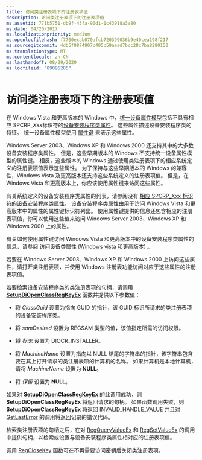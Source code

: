 ```yaml
---
title: 访问类注册表项下的注册表项值
description: 访问类注册表项下的注册表项值
ms.assetid: 771b5751-db9f-43fa-90d1-1c43918a3a80
ms.date: 04/20/2017
ms.localizationpriority: medium
ms.openlocfilehash: f7700ecab070afcb720399036b9e40cea198f217
ms.sourcegitcommit: 4db5f9874907c405c59aaad7bcc28c7ba8280150
ms.translationtype: MT
ms.contentlocale: zh-CN
ms.lasthandoff: 08/29/2020
ms.locfileid: "89096285"
---
```

# <a name="accessing-registry-entry-values-under-the-class-registry-key"></a>访问类注册表项下的注册表项值


在 Windows Vista 和更高版本的 Windows 中，[统一设备属性模型](unified-device-property-model--windows-vista-and-later-.md)包括不具有相应 SPCRP_*Xxx*标识符的[设备安装程序类属性](accessing-device-setup-class-properties.md)。 这些属性描述设备安装程序类的特征。 统一设备属性模型使用 [属性键](property-keys.md) 来表示这些属性。

Windows Server 2003、Windows XP 和 Windows 2000 还支持其中的大多数设备安装程序类属性。 但是，这些早期版本的 Windows 不支持统一设备属性模型的属性键。 相反，这些版本的 Windows 通过使用类注册表项下的相应系统定义的注册表项值表示这些属性。 为了保持与这些早期版本的 Windows 的兼容性，Windows Vista 及更高版本还支持这些系统定义的注册表项值。 但是，在 Windows Vista 和更高版本上，你应该使用属性键来访问这些属性。

有关系统定义的设备安装程序类属性的列表，请参阅没有 [相应 SPCRP_Xxx 标识符的设备安装程序类属性](/previous-versions/ff542250(v=vs.85))。 设备安装程序类属性由用于访问 Windows Vista 和更高版本中的属性的属性键标识符列出。 使用属性键提供的信息还包含相应的注册表项值，你可以使用这些值来访问 Windows Server 2003、Windows XP 和 Windows 2000 上的属性。

有关如何使用属性键访问 Windows Vista 和更高版本中的设备安装程序类属性的信息，请参阅 [访问设备类属性 (Windows vista 和更高版本) ](accessing-device-class-properties--windows-vista-and-later-.md)。

若要在 Windows Server 2003、Windows XP 和 Windows 2000 上访问这些属性，请打开类注册表项，并使用 Windows 注册表功能访问对应于这些属性的注册表项值。

若要检索设备安装程序类的类注册表项的句柄，请调用 [**SetupDiOpenClassRegKeyEx**](/windows/desktop/api/setupapi/nf-setupapi-setupdiopenclassregkeyexa) 函数并提供以下参数值：

-   将 *ClassGuid* 设置为指向 GUID 的指针，该 GUID 标识所请求的类注册表项的设备安装程序类。

-   将 *samDesired* 设置为 REGSAM 类型的值，该值指定所需的访问权限。

-   将 *标志* 设置为 DIOCR_INSTALLER。

-   将 *MachineName* 设置为指向以 NULL 结尾的字符串的指针，该字符串包含要在其上打开请求的类注册表项的计算机的名称。 如果计算机是本地计算机，请将 *MachineName* 设置为 **NULL**。

-   将 *保留* 设置为 **NULL**。

如果对 [**SetupDiOpenClassRegKeyEx**](/windows/desktop/api/setupapi/nf-setupapi-setupdiopenclassregkeyexa) 的此调用成功，则 **SetupDiOpenClassRegKeyEx** 将返回请求的句柄。 如果函数调用失败，则 **SetupDiOpenClassRegKeyEx** 将返回 INVALID_HANDLE_VALUE 并且对 [GetLastError](https://go.microsoft.com/fwlink/p/?linkid=169416) 的调用将返回记录的错误代码。

检索类注册表项的句柄之后，在对 [RegQueryValueEx](https://go.microsoft.com/fwlink/p/?linkid=95398) 和 [RegSetValueEx](https://go.microsoft.com/fwlink/p/?linkid=95399) 的调用中提供句柄，以检索或设置与设备安装程序类属性相对应的注册表项值。

调用 [RegCloseKey](https://go.microsoft.com/fwlink/p/?linkid=194543) 函数可在不再需要访问密钥后关闭类注册表项。

 

